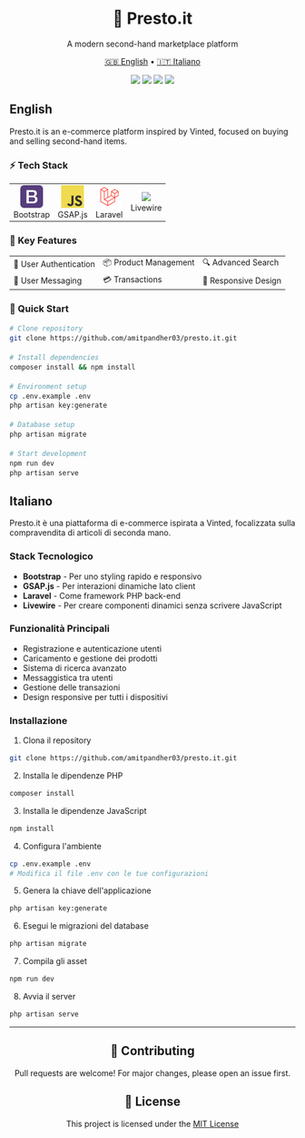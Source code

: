 <div align="center">
  <h1>🚀 Presto.it</h1>
  <p>A modern second-hand marketplace platform</p>
  
  <p>
    <a href="#english">🇬🇧 English</a> •
    <a href="#italiano">🇮🇹 Italiano</a>
  </p>

  <p>
    <img src="https://img.shields.io/badge/PHP-55.5%25-777BB4?style=for-the-badge&logo=php&logoColor=white" />
    <img src="https://img.shields.io/badge/Blade-36.3%25-F05340?style=for-the-badge&logo=laravel&logoColor=white" />
    <img src="https://img.shields.io/badge/CSS-5.5%25-1572B6?style=for-the-badge&logo=css3&logoColor=white" />
    <img src="https://img.shields.io/badge/JavaScript-2.7%25-F7DF1E?style=for-the-badge&logo=javascript&logoColor=black" />
  </p>
</div>

## English

Presto.it is an e-commerce platform inspired by Vinted, focused on buying and selling second-hand items.

### ⚡ Tech Stack

<table>
  <tr>
    <td align="center"><img src="https://raw.githubusercontent.com/github/explore/80688e429a7d4ef2fca1e82350fe8e3517d3494d/topics/bootstrap/bootstrap.png" width="40" /><br />Bootstrap</td>
    <td align="center"><img src="https://raw.githubusercontent.com/github/explore/80688e429a7d4ef2fca1e82350fe8e3517d3494d/topics/javascript/javascript.png" width="40" /><br />GSAP.js</td>
    <td align="center"><img src="https://raw.githubusercontent.com/github/explore/80688e429a7d4ef2fca1e82350fe8e3517d3494d/topics/laravel/laravel.png" width="40" /><br />Laravel</td>
    <td align="center"><img src="https://avatars.githubusercontent.com/u/51960834" width="40" /><br />Livewire</td>
  </tr>
</table>

### 🎯 Key Features

<table>
  <tr>
    <td>👤 User Authentication</td>
    <td>📦 Product Management</td>
    <td>🔍 Advanced Search</td>
  </tr>
  <tr>
    <td>💬 User Messaging</td>
    <td>💳 Transactions</td>
    <td>📱 Responsive Design</td>
  </tr>
</table>

### 🚀 Quick Start

```bash
# Clone repository
git clone https://github.com/amitpandher03/presto.it.git

# Install dependencies
composer install && npm install

# Environment setup
cp .env.example .env
php artisan key:generate

# Database setup
php artisan migrate

# Start development
npm run dev
php artisan serve
```

## Italiano

Presto.it è una piattaforma di e-commerce ispirata a Vinted, focalizzata sulla compravendita di articoli di seconda mano.

### Stack Tecnologico

* **Bootstrap** - Per uno styling rapido e responsivo
* **GSAP.js** - Per interazioni dinamiche lato client
* **Laravel** - Come framework PHP back-end
* **Livewire** - Per creare componenti dinamici senza scrivere JavaScript

### Funzionalità Principali

* Registrazione e autenticazione utenti
* Caricamento e gestione dei prodotti
* Sistema di ricerca avanzato
* Messaggistica tra utenti
* Gestione delle transazioni
* Design responsive per tutti i dispositivi

### Installazione

1. Clona il repository

```bash
git clone https://github.com/amitpandher03/presto.it.git
```

2. Installa le dipendenze PHP

```bash
composer install
```

3. Installa le dipendenze JavaScript

```bash
npm install
```

4. Configura l'ambiente

```bash
cp .env.example .env
# Modifica il file .env con le tue configurazioni
```

5. Genera la chiave dell'applicazione

```bash
php artisan key:generate
```

6. Esegui le migrazioni del database

```bash
php artisan migrate
```

7. Compila gli asset

```bash
npm run dev
```

8. Avvia il server

```bash
php artisan serve
```

---

<div align="center">
  <h2>🤝 Contributing</h2>
  <p>Pull requests are welcome! For major changes, please open an issue first.</p>
  
  <h2>📝 License</h2>
  <p>This project is licensed under the <a href="LICENSE">MIT License</a></p>
</div>